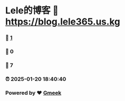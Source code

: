 # Lele的博客 :link: https://blog.lele365.us.kg 
### :page_facing_up: [1](https://blog.lele365.us.kg/tag.html) 
### :speech_balloon: 0 
### :hibiscus: 7 
### :alarm_clock: 2025-01-20 18:40:40 
### Powered by :heart: [Gmeek](https://github.com/Meekdai/Gmeek)

